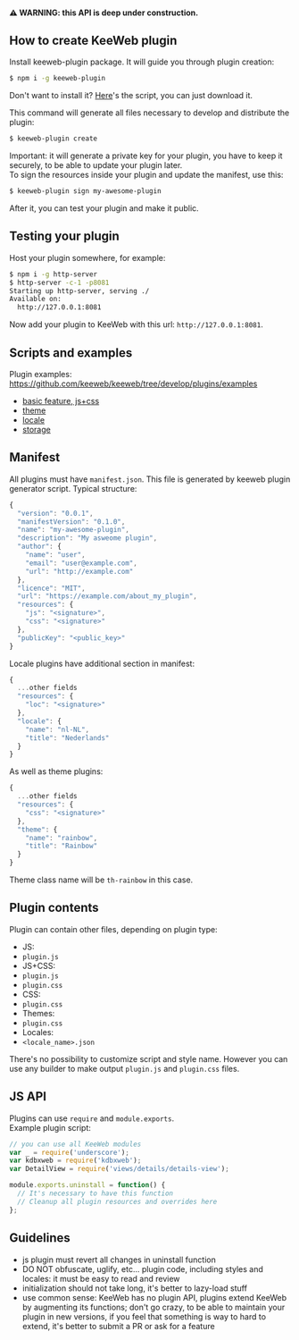 #### ⚠️ WARNING: this API is deep under construction.

## How to create KeeWeb plugin

Install keeweb-plugin package. It will guide you through plugin creation:
```bash
$ npm i -g keeweb-plugin
```

Don't want to install it? [Here](https://github.com/keeweb/keeweb/blob/develop/plugins/keeweb-plugin/keeweb-plugin.js)'s the script, you can just download it.

This command will generate all files necessary to develop and distribute the plugin:

```bash
$ keeweb-plugin create
```

Important: it will generate a private key for your plugin, you have to keep it securely, to be able to update your plugin later.  
To sign the resources inside your plugin and update the manifest, use this:  

```bash
$ keeweb-plugin sign my-awesome-plugin
```

After it, you can test your plugin and make it public.

## Testing your plugin

Host your plugin somewhere, for example:
```bash
$ npm i -g http-server
$ http-server -c-1 -p8081
Starting up http-server, serving ./
Available on:
  http://127.0.0.1:8081
```

Now add your plugin to KeeWeb with this url: `http://127.0.0.1:8081`.

## Scripts and examples

Plugin examples: https://github.com/keeweb/keeweb/tree/develop/plugins/examples  
- [basic feature, js+css](https://github.com/keeweb/keeweb/tree/develop/plugins/examples/psychodelic)
- [theme](https://github.com/keeweb/keeweb/tree/develop/plugins/examples/rainbow-theme)
- [locale](https://github.com/keeweb/keeweb/tree/develop/plugins/examples/square-language)
- [storage](https://github.com/keeweb/keeweb/tree/develop/plugins/examples/fail-storage)

## Manifest

All plugins must have `manifest.json`. This file is generated by keeweb plugin generator script.
Typical structure:

```js
{
  "version": "0.0.1",
  "manifestVersion": "0.1.0",
  "name": "my-awesome-plugin",
  "description": "My asweome plugin",
  "author": {
    "name": "user",
    "email": "user@example.com",
    "url": "http://example.com"
  },
  "licence": "MIT",
  "url": "https://example.com/about_my_plugin",
  "resources": {
    "js": "<signature>",
    "css": "<signature>"
  },
  "publicKey": "<public_key>"
}
```

Locale plugins have additional section in manifest:

```js
{
  ...other fields
  "resources": {
    "loc": "<signature>"
  },
  "locale": {
    "name": "nl-NL",
    "title": "Nederlands"
  }
}
```

As well as theme plugins:

```js
{
  ...other fields
  "resources": {
    "css": "<signature>"
  },
  "theme": {
    "name": "rainbow",
    "title": "Rainbow"
  }
}
```

Theme class name will be `th-rainbow` in this case.

## Plugin contents

Plugin can contain other files, depending on plugin type:

- JS:
 - `plugin.js`
- JS+CSS:
 - `plugin.js`
 - `plugin.css`
- CSS:
 - `plugin.css`
- Themes:
 - `plugin.css`
- Locales:
 - `<locale_name>.json`

There's no possibility to customize script and style name. However you can use any builder to make output `plugin.js` and `plugin.css` files.

## JS API

Plugins can use `require` and `module.exports`.  
Example plugin script:

```js
// you can use all KeeWeb modules
var _ = require('underscore');
var kdbxweb = require('kdbxweb');
var DetailView = require('views/details/details-view');

module.exports.uninstall = function() {
  // It's necessary to have this function
  // Cleanup all plugin resources and overrides here
};
```

## Guidelines

- js plugin must revert all changes in uninstall function  
- DO NOT obfuscate, uglify, etc... plugin code, including styles and locales: it must be easy to read and review  
- initialization should not take long, it's better to lazy-load stuff  
- use common sense: KeeWeb has no plugin API, plugins extend KeeWeb by augmenting its functions; don't go crazy, to be able to maintain your plugin in new versions, if you feel that something is way to hard to extend, it's better to submit a PR or ask for a feature  